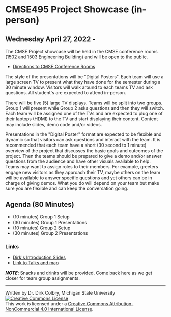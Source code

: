 # CMSE495 Project Showcase (in-person)

## Wednesday April 27, 2022 - 

The CMSE Project showcase will be held in the CMSE conference rooms (1502 and 1503 Engineering Building) and will be open to the public. 

- [Directions to CMSE Conference Rooms](https://cmse.msu.edu/about/directions/)

The style of the presentations will be "Digital Posters".  Each team will use a large screen TV to present what they have done for the semester during a 30 minute window.  Visitors will walk around to each teams TV and ask questions.  All student's are expected to attend in-person. 

There will be five (5) large TV displays.  Teams will be split into two groups.  Group 1 will present while Group 2 asks questions and then they will switch.  Each team will be assigned one of the TVs and are expected to plug one of their laptops (HDMI) to the TV and start displaying their content. Content may include slides, demo code and/or videos. 

Presentations in the "Digital Poster" format are expected to be flexible and dynamic so that visitors can ask questions and interact with the team.  It is recommended that each team have a short (30 second to 1 minute) overview of the project that discusses the basic goals and outcomes of the project. Then the teams should be prepared to give a demo and/or answer questions from the audience and have other visuals available to help.  Teams may want to assign roles to their members. For example, greeters engage new visitors as they approach their TV, maybe others on the team will be available to answer specific questions and yet others can be in charge of giving demos.  What you do will depend on your team but make sure you are flexible and can keep the conversation going.

## Agenda (80 Minutes)

- (10 minutes) Group 1 Setup
- (30 minutes) Group 1 Presentations
- (10 minutes) Group 2 Setup
- (30 minutes) Group 2 Presentations


### Links

- [Dirk's Introduction Slides](https://docs.google.com/presentation/d/1C69dxQeNuw2dQTxZtXTuNZJ6YtWLBIGNzJwna00r9qs/edit?usp=sharing)
- [Link to Talks and map](Showcase)


**_NOTE_**: Snacks and drinks will be provided.  Come back here as we get closer for team group assignments. 

---
Written by Dr. Dirk Colbry, Michigan State University
<a rel="license" href="http://creativecommons.org/licenses/by-nc/4.0/"><img alt="Creative Commons License" style="border-width:0" src="https://i.creativecommons.org/l/by-nc/4.0/88x31.png" /></a><br />This work is licensed under a <a rel="license" href="http://creativecommons.org/licenses/by-nc/4.0/">Creative Commons Attribution-NonCommercial 4.0 International License</a>.
